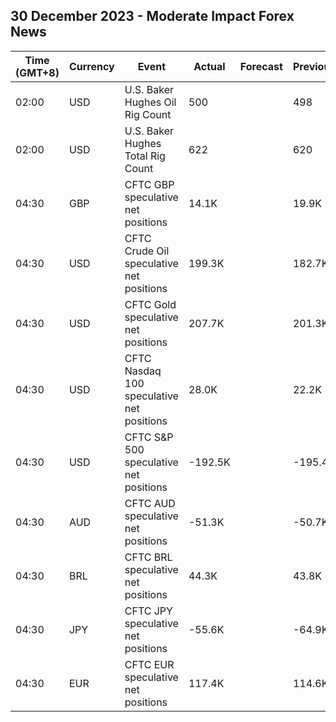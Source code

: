 ## 30 December 2023 - Moderate Impact Forex News

| Time (GMT+8) | Currency | Event | Actual | Forecast | Previous |
|------|----------|-------|--------|----------|----------|
| 02:00 | USD | U.S. Baker Hughes Oil Rig Count | 500 |  | 498 |
| 02:00 | USD | U.S. Baker Hughes Total Rig Count | 622 |  | 620 |
| 04:30 | GBP | CFTC GBP speculative net positions | 14.1K |  | 19.9K |
| 04:30 | USD | CFTC Crude Oil speculative net positions | 199.3K |  | 182.7K |
| 04:30 | USD | CFTC Gold speculative net positions | 207.7K |  | 201.3K |
| 04:30 | USD | CFTC Nasdaq 100 speculative net positions | 28.0K |  | 22.2K |
| 04:30 | USD | CFTC S&P 500 speculative net positions | -192.5K |  | -195.4K |
| 04:30 | AUD | CFTC AUD speculative net positions | -51.3K |  | -50.7K |
| 04:30 | BRL | CFTC BRL speculative net positions | 44.3K |  | 43.8K |
| 04:30 | JPY | CFTC JPY speculative net positions | -55.6K |  | -64.9K |
| 04:30 | EUR | CFTC EUR speculative net positions | 117.4K |  | 114.6K |
